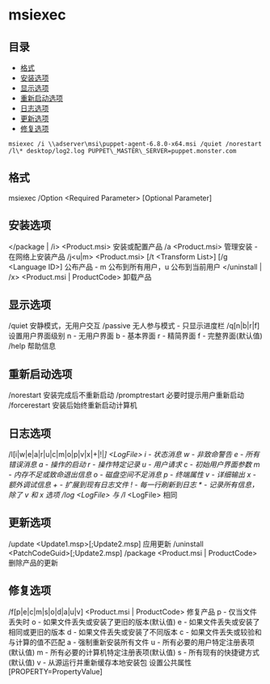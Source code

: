 # msiexec

## 目录

-   [格式](#格式)
-   [安装选项](#安装选项)
-   [显示选项](#显示选项)
-   [重新启动选项](#重新启动选项)
-   [日志选项](#日志选项)
-   [更新选项](#更新选项)
-   [修复选项](#修复选项)

```纯文本
msiexec /i \\adserver\msi\puppet-agent-6.8.0-x64.msi /quiet /norestart /l\* desktop/log2.log PUPPET\_MASTER\_SERVER=puppet.monster.com
```

## 格式

msiexec /Option \<Required Parameter> \[Optional Parameter]

## 安装选项

\</package | /i> \<Product.msi>
安装或配置产品
/a \<Product.msi>
管理安装 - 在网络上安装产品
/j\<u|m> \<Product.msi> \[/t \<Transform List>] \[/g \<Language ID>]
公布产品 - m 公布到所有用户，u 公布到当前用户
\</uninstall | /x> \<Product.msi | ProductCode>
卸载产品

## 显示选项

/quiet
安静模式，无用户交互
/passive
无人参与模式 - 只显示进度栏
/q\[n|b|r|f]
设置用户界面级别
n - 无用户界面
b - 基本界面
r - 精简界面
f - 完整界面(默认值)
/help
帮助信息

## 重新启动选项

/norestart
安装完成后不重新启动
/promptrestart
必要时提示用户重新启动
/forcerestart
安装后始终重新启动计算机

## 日志选项

/l\[i|w|e|a|r|u|c|m|o|p|v|x|+|!|*] *\<LogFile>*
i - 状态消息
w - 非致命警告
e - 所有错误消息
a - 操作的启动
r - 操作特定记录
u - 用户请求
c - 初始用户界面参数
m - 内存不足或致命退出信息
o - 磁盘空间不足消息
p - 终端属性
v - 详细输出
x - 额外调试信息
\+ - 扩展到现有日志文件
! - 每一行刷新到日志
\* - 记录所有信息，除了 v 和 x 选项
/log *\<LogFile>*
与 /l* \<LogFile> 相同

## 更新选项

/update \<Update1.msp>\[;Update2.msp]
应用更新
/uninstall \<PatchCodeGuid>\[;Update2.msp] /package \<Product.msi | ProductCode>
删除产品的更新

## 修复选项

/f\[p|e|c|m|s|o|d|a|u|v] \<Product.msi | ProductCode>
修复产品
p - 仅当文件丢失时
o - 如果文件丢失或安装了更旧的版本(默认值)
e - 如果文件丢失或安装了相同或更旧的版本
d - 如果文件丢失或安装了不同版本
c - 如果文件丢失或较验和与计算的值不匹配
a - 强制重新安装所有文件
u - 所有必要的用户特定注册表项(默认值)
m - 所有必要的计算机特定注册表项(默认值)
s - 所有现有的快捷键方式(默认值)
v - 从源运行并重新缓存本地安装包
设置公共属性
\[PROPERTY=PropertyValue]
